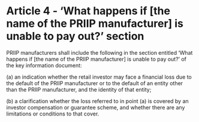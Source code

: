 # Article 4 - ‘What happens if [the name of the PRIIP manufacturer] is unable to pay out?’ section


PRIIP manufacturers shall include the following in the section entitled ‘What happens if [the name of the PRIIP manufacturer] is unable to pay out?’ of the key information document:

(a) an indication whether the retail investor may face a financial loss due to the default of the PRIIP manufacturer or to the default of an entity other than the PRIIP manufacturer, and the identity of that entity;

(b) a clarification whether the loss referred to in point (a) is covered by an investor compensation or guarantee scheme, and whether there are any limitations or conditions to that cover.
